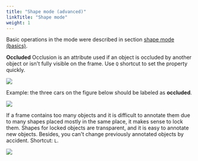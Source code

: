 ```yaml
---
title: "Shape mode (advanced)"
linkTitle: "Shape mode"
weight: 1
---
```


Basic operations in the mode were described in section [shape mode (basics)](/docs/for-users/user-guide/basics/shape-mode-basics/).

**Occluded**
Occlusion is an attribute used if an object is occluded by another object or
isn't fully visible on the frame. Use `Q` shortcut to set the property
quickly.

![](/images/image065.jpg)

Example: the three cars on the figure below should be labeled as **occluded**.

![](/images/image054_mapillary_vistas.jpg)

If a frame contains too many objects and it is difficult to annotate them
due to many shapes placed mostly in the same place, it makes sense
to lock them. Shapes for locked objects are transparent, and it is easy to
annotate new objects. Besides, you can't change previously annotated objects
by accident. Shortcut: `L`.

![](/images/image066.jpg)